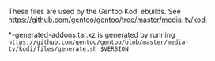 These files are used by the Gentoo Kodi ebuilds. See https://github.com/gentoo/gentoo/tree/master/media-tv/kodi

*-generated-addons.tar.xz is generated by running `https://github.com/gentoo/gentoo/blob/master/media-tv/kodi/files/generate.sh $VERSION`
